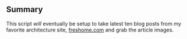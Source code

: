 ## Summary
This script _will_ eventually be setup to take latest ten blog posts from 
my favorite architecture site, [freshome.com](http://freshome.com/) and grab the article images.

